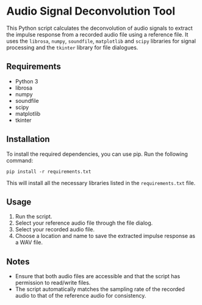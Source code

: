 # Audio Signal Deconvolution Tool

This Python script calculates the deconvolution of audio signals to extract the impulse response from a recorded audio file using a reference file. It uses the `librosa`, `numpy`, `soundfile`, `matplotlib` and `scipy` libraries for signal processing and the `tkinter` library for file dialogues.

## Requirements

- Python 3
- librosa
- numpy
- soundfile
- scipy
- matplotlib
- tkinter

## Installation

To install the required dependencies, you can use pip. Run the following command:

`pip install -r requirements.txt`

This will install all the necessary libraries listed in the `requirements.txt` file.

## Usage

1. Run the script.
2. Select your reference audio file through the file dialog.
3. Select your recorded audio file.
4. Choose a location and name to save the extracted impulse response as a WAV file.

## Notes

- Ensure that both audio files are accessible and that the script has permission to read/write files.
- The script automatically matches the sampling rate of the recorded audio to that of the reference audio for consistency.
